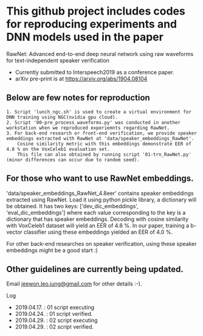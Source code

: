 This github project includes codes for reproducing experiments and DNN models used in the paper
===============================================================================================

RawNet: Advanced end-to-end deep neural network using raw waveforms for text-independent speaker verification
- Currently submitted to Interspeech2019 as a conference paper.
- arXiv pre-print is at https://arxiv.org/abs/1904.08104
	

Below are few notes for reproduction
------------------------------------
	1. Script 'lunch_ngc.sh' is used to create a virtual environment for DNN training using NGC(nvidia gpu cloud).
	2. Script '00-pre_process_waveforms.py' was conducted in another workstation when we reproduced experiemnts regarding RawNet.
	3. For back-end research or front-end verification, we provide speaker embeddings extracted with RawNet at 'data/speaker_embeddings_RawNet'. 
		Cosine similarity metric with this embeddings demonstrate EER of 4.8 % on the VoxCeleb1 evaluation set. 
		This file can also obtained by running script '01-trn_RawNet.py' (minor differences can occur due to random seed).

For those who want to use RawNet embeddings.
--------------------------------------------

'data/speaker_embeddings_RawNet_4.8eer' contains speaker embeddings extracted using RawNet. 
Load it using python pickle library, a dictionary will be obtained. 
It has two keys: ['dev_dic_embeddings', 'eval_dic_embeddings'] where each value corresponding to the key is a dictionary that has speaker embeddings.
Decoding with cosine similarity with VoxCeleb1 dataset will yield an EER of 4.8 %. 
In our paper, training a b-vector classifier using these embeddings yielded an EER of 4.0 %. 

For other back-end researches on speaker verification, using these speaker embeddings might be a good start :)


Other guidelines are currently being updated.
---------------------------------------------
Email jeewon.leo.jung@gmail.com for other details :-).

Log
- 2019.04.17. : 01 script executing
- 2019.04.24. : 01 script verified.
- 2019.04.29. : 02 script executing 
- 2019.04.29. : 02 script verified.
